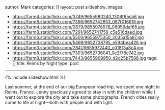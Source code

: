 author: Mark
categories: []
layout: post
slideshow_images:
- https://farm4.staticflickr.com/3749/9655980240_1308f65cb6.jpg
- https://farm8.staticflickr.com/7396/9652742853_087f016818.jpg
- https://farm4.staticflickr.com/3679/9655978978_96959daf65.jpg
- https://farm8.staticflickr.com/7291/9652741759_c5a516daed.jpg
- https://farm6.staticflickr.com/5500/9655975350_2035a15a97.jpg
- https://farm6.staticflickr.com/5469/9652738795_e594bea428.jpg
- https://farm3.staticflickr.com/2841/9655972440_c018f3a8c4.jpg
- https://farm8.staticflickr.com/7303/9652736041_0e2f78e742.jpg
- https://farm8.staticflickr.com/7443/9655969950_d2d25b7588.jpg
tags: []
title: Reims by Night
type: post

---

{% include slideshow.html %}

Last summer, at the end of our big European road trip, we spent one night in Reims, France.  Jenny graciously agreed to stay in with the children while I went out to explore the city and take some photographs.  French cities really come to life at night&mdash;both with people and with light.

